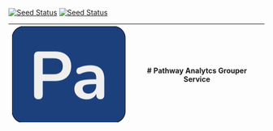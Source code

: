 [![Seed Status](https://api.seed.run/pwa/pwa-grouper/stages/dev/build_badge)](https://console.seed.run/pwa/pwa-grouper)
[![Seed Status](https://api.seed.run/pwa/pwa-grouper/stages/prod/build_badge)](https://console.seed.run/pwa/pwa-grouper)

| ![Logo](./packages/frontend/static/logo.png) | # Pathway Analytcs Grouper Service |
|---|---|
